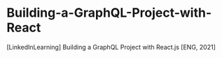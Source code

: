 # Building-a-GraphQL-Project-with-React
[LinkedInLearning] Building a GraphQL Project with React.js [ENG, 2021]
